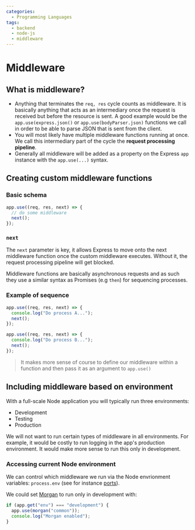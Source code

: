 ```yaml
---
categories:
  - Programming Languages
tags:
  - backend
  - node-js
  - middleware
---
```


# Middleware

## What is middleware?

- Anything that terminates the `req, res` cycle counts as middleware. It is
  basically anything that acts as an intermediary once the request is received
  but before the resource is sent. A good example would be the
  `app.use(express.json()` or `app.use(bodyParser.json)` functions we call in
  order to be able to parse JSON that is sent from the client.
- You will most likely have multiple middleware functions running at once. We
  call this intermediary part of the cycle the **request processing pipeline**.
- Generally all middleware will be added as a property on the Express `app`
  instance with the `app.use(...)` syntax.

## Creating custom middleware functions

### Basic schema

```js
app.use((req, res, next) => {
  // do some middleware
  next();
});
```

### `next`

The `next` parameter is key, it allows Express to move onto the next middleware
function once the custom middleware executes. Without it, the request processing
pipeline will get blocked.

Middleware functions are basically asynchronous requests and as such they use a
similar syntax as Promises (e.g `then`) for sequencing processes.

### Example of sequence

```js
app.use((req, res, next) => {
  console.log("Do process A...");
  next();
});

app.use((req, res, next) => {
  console.log("Do process B...");
  next();
});
```

> It makes more sense of course to define our middleware within a function and
> then pass it as an argument to `app.use()`

## Including middleware based on environment

With a full-scale Node application you will typically run three environments:

- Development
- Testing
- Production

We will not want to run certain types of middleware in all environments. For
example, it would be costly to run logging in the app's production environment.
It would make more sense to run this only in development.

### Accessing current Node environment

We can control which middleware we run via the Node envrionment variables:
`process.env` (see for instance [ports](./Ports.md)).

We could set
[Morgan](/Programming_Languages/NodeJS/Modules/Third_party/Morgan.md) to run
only in development with:

```js
if (app.get("env") === "development") {
  app.use(morgan("common"));
  console.log("Morgan enabled");
}
```
